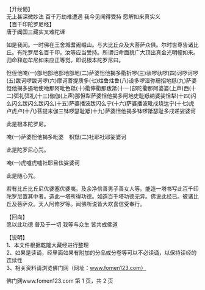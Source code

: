   【开经偈】  
  无上甚深微妙法 百千万劫难遭遇 我今见闻得受持 愿解如来真实义  
  【百千印陀罗尼经】  
  唐于阗国三藏实叉难陀译  
    
  如是我闻。一时佛在王舍城耆阇崛山。与大比丘众及大菩萨众俱。尔时世尊告诸比丘。有陀罗尼名百千印。汝等应当受持。所谓归命面貌广大顶出真金光明幢如来。归命释迦牟尼如来应正等觉。即说根本陀罗尼曰。  
    
  怛侄他唵(一)部地部地部地部地(二)萨婆怛他揭多衢折啰(三)驮啰驮啰(四)诃啰诃啰(五)跋诃啰跋诃啰(六)摩诃菩提质多(七)炷鲁炷鲁(八)设多啰湿弥珊招地羝(九)萨婆怛他揭多遏地使咃那阿毗色羝(十)衢儜衢那跋羝(十一)部陀衢那阿婆婆(上声)西(十二)弭礼弭礼(十三)伽伽(上声)那怛犁萨婆怛他揭多阿地史耻羝纳婆娑怛犁(十四)闪么闪么跋闪么跋闪么(十五)萨婆播波跋闪么宁(十六)萨婆播波毗戍烧达宁(十七)虎卢虎卢(十八)菩提末伽三钵啰瑟耻羝(十九)萨婆怛他揭多钵啰羝瑟耻多戍递娑婆诃  
    
  此是根本陀罗尼。  
    
  唵(一)萨婆怛他揭多毗婆　枳羝(二)社耶社耶娑婆诃  
    
  此是陀罗尼心咒。  
    
  唵(一)虎嚧虎嚧社耶目佉娑婆诃  
    
  此是随心咒。  
    
  若有比丘比丘尼优婆塞优婆夷。及余净信善男子善女人等。能造一塔书写此百千印陀罗尼置其中者。造此一塔所得功德。如造百千塔功德无异。佛说此经已。彼诸比丘及菩萨众。天人阿修罗等。闻佛所说皆大欢喜信受奉行。  
    
  【回向】  
  愿以此功德 普及于一切 我等与众生 皆共成佛道  
    
  【说明】  
  1、本文件根据乾隆大藏经进行整理  
  2、如果是读诵，经里面如果有附加的分品或分卷等可以不必读诵，以保持读经的连续性  
  3、相关资料请浏览佛门网（网址：www.fomen123.com）  
    
    
    
  佛门网www.fomen123.com			第 1 页，共 2 页  
    
    
